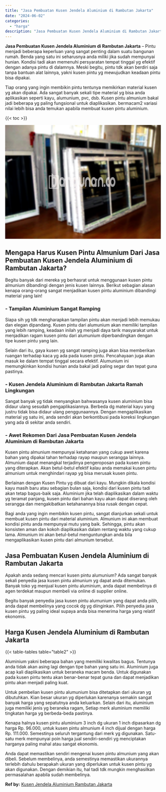 ```yaml
---
title: "Jasa Pembuatan Kusen Jendela Aluminium di Rambutan Jakarta"
date: "2024-06-02"
categories: 
  - "harga"
description: "Jasa Pembuatan Kusen Jendela Aluminium di Rambutan Jakarta. Anda dapat memastikan sendiri mengenai kusen pintu almunium yang akan dibeli. Sebelum membelinya,..."
---
```


**Jasa Pembuatan Kusen Jendela Aluminium di Rambutan Jakarta** – Pintu menjadi beberapa keperluan yang sangat penting dalam suatu bangunan rumah. Benda yang satu ini seharusnya anda miliki jika sudah mempunyai hunian. Kondisi tadi akan memenuhi persyaratan tempat tinggal yg efektif dengan adanya pintu di dalamnya. Meski begitu, pintu tdk akan berdiri saja tanpa bantuan alat lainnya, yakni kusen pintu yg mewujudkan keadaan pintu bisa dipakai.

Tiap orang yang ingin membikin pintu tentunya memikirkan material kusen yg akan dipakai. Ada sangat banyak sekali tipe material yg bisa anda aplikasikan seperti kayu, alumunium, pvc, dsb. Kusen pintu almunium bakal jadi beberapa yg paling fungsional untuk diaplikasikan. bermacam2 variasi nilai lebih bisa anda temukan apabila membuat kusen pintu aluminium.

{{< toc >}}

![Jasa Pembuatan Kusen Jendela Aluminium di Rambutan Jakarta](/images/harga-kusen-jendela-alumunium-25.png)

## Mengapa Harus Kusen Pintu Almunium Dari Jasa Pembuatan Kusen Jendela Aluminium di Rambutan Jakarta?

Begitu banyak dari mereka yg berhasrat untuk menggunaan kusen pintu almunium dibandingi dengan jenis kusen lainnya. Berikut sebagian alasan kenapa orang-orang sangat menjadikan kusen pintu aluminium dibandingi material yang lain!

### \- Tampilan Aluminium Sangat Ramping

Siapa sih yg tdk mengharapkan tampilan pintu akan menjadi lebih memukau dan elegan dipandang. Kusen pintu dari alumunium akan memiliki tampilan yang lebih ramping, keadaan inilah yg menjadi daya tarik masyarakat untuk menjadikan ragam kusen pintu dari alumunium diperbandingkan dengan tipe kusen pintu yang lain.

Selain dari itu, gaya kusen yg sangat ramping juga akan bisa memberikan ruangan terhadap kaca yg ada pada kusen pintu. Pencahayaan juga akan masuk ke dalam tempat tinggal secara efektif. Alumunium ini memungkinkan kondisi hunian anda bakal jadi paling segar dan tepat guna pastinya.

### \- Kusen Jendela Aluminium di Rambutan Jakarta Ramah Lingkungan

Sangat banyak yg tidak menyangkan bahwasanya kusen aluminium bisa didaur ulang sesudah pengaplikasiannya. Berbeda dg material kayu yang justru tidak bisa didaur ulang penggunaannya. Dengan mengaplikasikan material yg satu ini, anda sendiri akan berkontibusi pada koreksi lingkungan yang ada di sekitar anda sendiri.

### \- Awet Rekomen Dari Jasa Pembuatan Kusen Jendela Aluminium di Rambutan Jakarta

Kusen pintu almunium mempunyai ketahanan yang cukup awet karena bahan yang dipakai tahan terhadap rayap maupun serangga lainnya. Almunium dapat menangkal terjadinya pengeroposan pada kusen pintu yang diterapkan. Akan betul-betul efektif kalau anda memakai kusen pintu almunium untuk menghindari rayap yg bisa merusak kusen pintu.

Berlainan dengan Kusen Pintu yg dibuat dari kayu. Mungkin dikala kondisi kayu masih baru atau sebagian bulan saja, kondisi dari kusen pintu tadi akan tetap bagus-baik saja. Aluminium jika telah diaplikasikan dalam waktu yg teramat panjang, kusen pintu dari bahan kayu akan dapat diserang oleh serangga dan mengakibatkan ketahanannya bisa rusak dengan cepat.

Bagi anda yang ingin membikin kusen pintu, sangat dianjurkan sekali untuk membuat kusen pintu dari material aluminium. Almunium ini akan membuat kondisi pintu anda mempunyai mutu yang baik. Sehingga, pintu akan konsisten aman dan kokoh diaplikasikan dalam rentang waktu yang cukup lama. Almunium ini akan betul-betul menguntungkan anda bila mengaplikasikan kusen pintu dari almunium tersebut.

## Jasa Pembuatan Kusen Jendela Aluminium di Rambutan Jakarta

Apakah anda sedang mencari kusen pintu alumunium? Ada sangat banyak sekali penyedia jasa kusen pintu almunium yg dapat anda ditemukan. Banyak toko yg menjual kusen pintu aluminium, anda dapat membelinya di agen terdekat maupun membeli via online di supplier online.

Begitu banyak penyedia jasa kusen pintu alumunium yang dapat anda pilih, anda dapat membelinya yang cocok dg yg diinginkan. Pilih penyedia jasa kusen pintu yg paling ideal supaya anda bisa menerima harga yang relatif ekonomis.

## Harga Kusen Jendela Aluminium di Rambutan Jakarta

{{< table-tables table="table2" >}}

Aluminium yakni beberapa bahan yang memiliki kwalitas bagus. Tentunya anda tidak akan asing lagi dengan tipe bahan yang satu ini. Aluminium juga acap kali diaplikasikan untuk beraneka macam benda. Untuk digunakan pada kusen pintu tentu akan benar-benar tepat guna dan dapat menjadikan pintu akan menjadi paling kuat.

Untuk pembelian kusen pintu alumunium bisa ditetapkan dari ukuran yg dibutuhkan. Kian besar ukuran yg diperlukan karenanya semakin sangat banyak harga yang sepatutnya anda keluarkan. Selain dari itu, aluminium juga memiliki jenis yg beraneka ragam, Setiap merk aluminium memiliki tingkatan harga yg berbeda-beda pastinya.

Kenapa halnya kusen pintu aluminium 3 inch dg ukuran 1 inch dipasarkan dg harga Rp. 96.000, untuk kusen pintu almunium 4 inch dijual dengan harga Rp. 111.000. Semestinya seluruh tergantung dari merk yg digunakan. Satu-satu merk mempunyai poin harga jual sendiri-sendiri yg menciptakan harganya paling mahal atau sangat ekonomis.

Anda dapat memastikan sendiri mengenai kusen pintu almunium yang akan dibeli. Sebelum membelinya, anda semestinya memastikan ukurannya terlebih dahulu berapakah ukuran yang diperlukan untuk kusen pintu yg akan digunakan. Dengan demikian itu, hal tadi tdk mungkin menghasilkan permasalahan apabila sudah membelinya.

**Ref by:** [Kusen Jendela Aluminium Rambutan Jakarta](https://id.wikipedia.org/wiki/Kusen)
